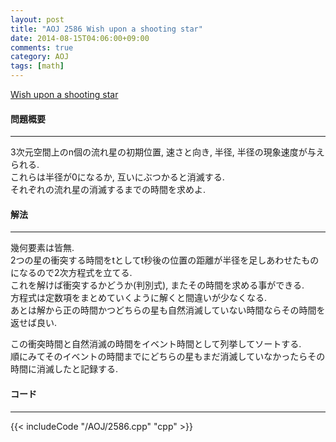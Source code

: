 ```yaml
---
layout: post
title: "AOJ 2586 Wish upon a shooting star"
date: 2014-08-15T04:06:00+09:00
comments: true
category: AOJ
tags: [math]
---
```


[Wish upon a shooting star](http://judge.u-aizu.ac.jp/onlinejudge/description.jsp?id=2586)

#### 問題概要

****

3次元空間上のn個の流れ星の初期位置, 速さと向き, 半径, 半径の現象速度が与えられる.  
これらは半径が0になるか, 互いにぶつかると消滅する.  
それぞれの流れ星の消滅するまでの時間を求めよ.

#### 解法

****

幾何要素は皆無.  
2つの星の衝突する時間をtとしてt秒後の位置の距離が半径を足しあわせたものになるので2次方程式を立てる.  
これを解けば衝突するかどうか(判別式), またその時間を求める事ができる.  
方程式は定数項をまとめていくように解くと間違いが少なくなる.  
あとは解から正の時間かつどちらの星も自然消滅していない時間ならその時間を返せば良い.  
  
この衝突時間と自然消滅の時間をイベント時間として列挙してソートする.  
順にみてそのイベントの時間までにどちらの星もまだ消滅していなかったらその時間に消滅したと記録する.  

#### コード

****

{{< includeCode "/AOJ/2586.cpp" "cpp" >}}
